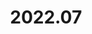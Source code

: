 ---
title: 2022.07
menu:
    sidebar:
        name: 2022.07
        identifier: 202207
        parent: papers
        weight: 10
---